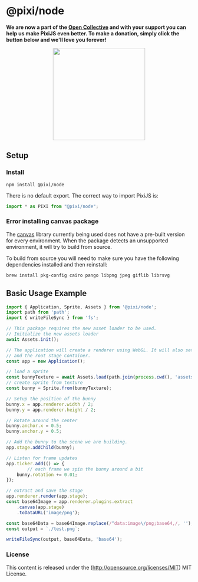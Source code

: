 # @pixi/node

**We are now a part of the [Open Collective](https://opencollective.com/pixijs) and with your support you can help us make PixiJS even better. To make a donation, simply click the button below and we'll love you forever!**

<div align="center">
  <a href="https://opencollective.com/pixijs/donate" target="_blank">
    <img src="https://opencollective.com/pixijs/donate/button@2x.png?color=blue" width=250 />
  </a>
</div>

## Setup

### Install

```
npm install @pixi/node
```

There is no default export. The correct way to import PixiJS is:

```js
import * as PIXI from "@pixi/node";
```

### Error installing canvas package

The [canvas](https://www.npmjs.com/package/canvas) library currently being used does not have a pre-built version for every environment.
When the package detects an unsupported environment, it will try to build from source.

To build from source you will need to make sure you have the following dependencies installed and then reinstall:

`brew install pkg-config cairo pango libpng jpeg giflib librsvg`

## Basic Usage Example

```js
import { Application, Sprite, Assets } from '@pixi/node';
import path from 'path';
import { writeFileSync } from 'fs';

// This package requires the new asset loader to be used.
// Initialize the new assets loader
await Assets.init();

// The application will create a renderer using WebGL. It will also setup the ticker
// and the root stage Container.
const app = new Application();

// load a sprite
const bunnyTexture = await Assets.load(path.join(process.cwd(), 'assets/bunny.png'));
// create sprite from texture
const bunny = Sprite.from(bunnyTexture);

// Setup the position of the bunny
bunny.x = app.renderer.width / 2;
bunny.y = app.renderer.height / 2;

// Rotate around the center
bunny.anchor.x = 0.5;
bunny.anchor.y = 0.5;

// Add the bunny to the scene we are building.
app.stage.addChild(bunny);

// Listen for frame updates
app.ticker.add(() => {
        // each frame we spin the bunny around a bit
    bunny.rotation += 0.01;
});

// extract and save the stage
app.renderer.render(app.stage);
const base64Image = app.renderer.plugins.extract
    .canvas(app.stage)
    .toDataURL('image/png');

const base64Data = base64Image.replace(/^data:image\/png;base64,/, '');
const output = `./test.png`;

writeFileSync(output, base64Data, 'base64');
```

### License

This content is released under the (http://opensource.org/licenses/MIT) MIT License.
